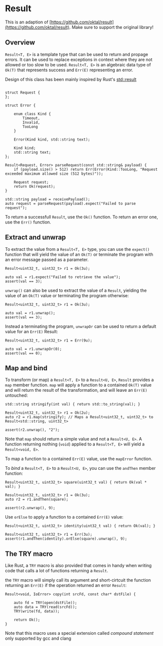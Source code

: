 # Result
This is an adaption of [https://github.com/oktal/result](https://github.com/oktal/result). Make sure to support the original library!

## Overview

`Result<T, E>` is a template type that can be used to return and propage errors. It can be used to replace
exceptions in context where they are not allowed or too slow to be used. `Result<T, E>` is an algebraic data
type of `Ok(T)` that represents success and `Err(E)` representing an error.

Design of this class has been mainly inspired by Rust's [std::result](https://doc.rust-lang.org/std/result/)

```

struct Request {
};

struct Error {

    enum class Kind {
        Timeout,
        Invalid,
        TooLong
    }

    Error(Kind kind, std::string text);

    Kind kind;
    std::string text;
};

Result<Request, Error> parseRequest(const std::string& payload) {
    if (payload.size() > 512) return Err(Error(Kind::TooLong, "Request exceeded maximum allowed size (512 bytes)"));

    Request request;
    return Ok(request);
}

std::string payload = receivePayload();
auto request = parseRequest(payload).expect("Failed to parse request");
```

To return a successfull `Result`, use the `Ok()` function. To return an error one, use the `Err()` function.

## Extract and unwrap

To extract the value from a `Result<T, E>` type, you can use the `expect()` function that will yield the value
of an `Ok(T)` or terminate the program with an error message passed as a parameter.

```
Result<uint32_t, uint32_t> r1 = Ok(3u);

auto val = r1.expect("Failed to retrieve the value");
assert(val == 3);
```

`unwrap()` can also be used to extract the value of a `Result`, yielding the value of an `Ok(T)` value or terminating
the program otherwise:

```
Result<uint32_t, uint32_t> r1 = Ok(3u);

auto val = r1.unwrap();
assert(val == 3);
```

Instead a terminating the program, `unwrapOr` can be used to return a default value for an `Err(E)` Result:

```
Result<uint32_t, uint32_t> r1 = Err(9u);

auto val = r1.unwrapOr(0);
assert(val == 0);
```

## Map and bind

To transform (or map) a `Result<T, E>` to a `Result<U, E>`, `Result` provides a `map` member function.
`map` will apply a function to a contained `Ok(T)` value and will return the result of the transformation,
and will leave an `Err(E)` untouched:

```
std::string stringify(int val) { return std::to_string(val); }

Result<uint32_t, uint32_t> r1 = Ok(2u);
auto r2 = r1.map(stringify); // Maps a Result<uint32_t, uint32_t> to Result<std::string, uint32_t>

assert(r2.unwrap(), "2");
```

Note that `map` should return a simple value and not a `Result<U, E>`. A function returning nothing (`void`)
applied to a `Result<T, E>` will yield a `Result<void, E>`.

To map a function to a contained `Err(E)` value, use the `mapError` function.

To *bind* a `Result<T, E>` to a `Result<U, E>`, you can use the `andThen` member function:

```
Result<uint32_t, uint32_t> square(uint32_t val) { return Ok(val * val); }

Result<uint32_t, uint32_t> r1 = Ok(3u);
auto r2 = r1.andThen(square);

assert(r2.unwrap(), 9);
```

Use `orElse` to apply a function to a contained `Err(E)` value:

```
Result<uint32_t, uint32_t> identity(uint32_t val) { return Ok(val); }

Result<uint32_t, uint32_t> r1 = Err(3u);
assert(r1.andThen(identity).orElse(square).unwrap(), 9);
```

## The TRY macro

Like Rust, a `TRY` macro is also provided that comes in handy when writing code that calls a lot of functions returning a `Result`.

the `TRY` macro will simply call its argument and short-cirtcuit the function returning an `Err(E)` if the operation returned an error `Result`:

```
Result<void, IoError> copy(int srcFd, const char* dstFile) {

    auto fd = TRY(open(dstFile));
    auto data = TRY(read(srcFd));
    TRY(write(fd, data));

    return Ok();
}
```

Note that this macro uses a special extension called *compound statement* only supported by gcc and clang
